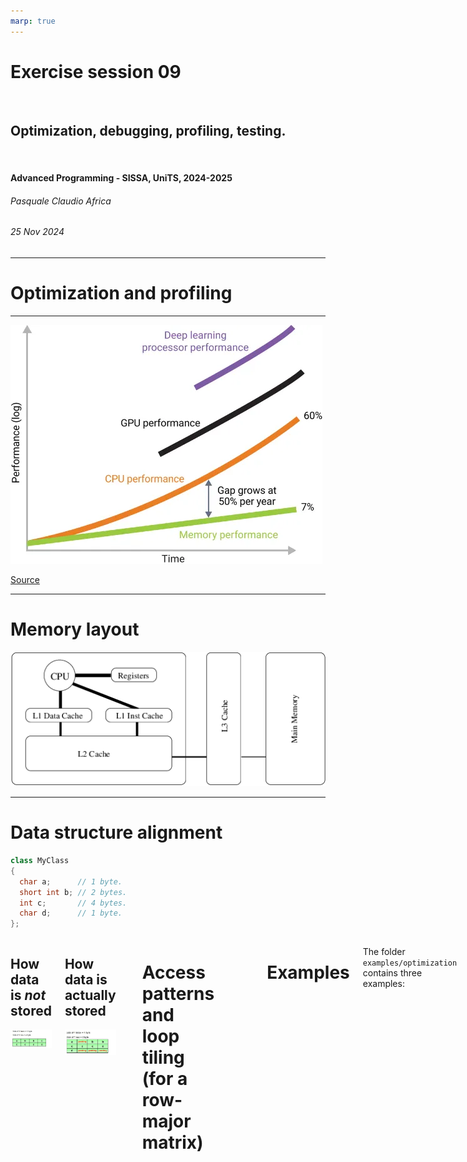 ```yaml
---
marp: true
---
```


<!--
title: Exercise session 09
paginate: true

_class: titlepage
-->

# Exercise session 09
<br>

## Optimization, debugging, profiling, testing.
<br>

#### Advanced Programming - SISSA, UniTS, 2024-2025

###### Pasquale Claudio Africa

###### 25 Nov 2024

---

<!--
_class: titlepage
-->

# Optimization and profiling

---

![bg fit](images/cpu_memory_performance_gap.png)

[Source](https://medium.com/@abruyns/memory-holds-the-keys-to-ai-adoption-5acd5e06508b)

---

# Memory layout

![bg 50%](images/memory_layout.png)

---

# Data structure alignment

```cpp
class MyClass
{
  char a;      // 1 byte.
  short int b; // 2 bytes.
  int c;       // 4 bytes.
  char d;      // 1 byte.
};
```

<div class="columns">
<div>

## How data is *not* stored
![w:500px](images/padding_pre.jpg)

</div>
<div>

## How data is actually stored
![w:500px](images/padding_post.png)

</div>

---

# Access patterns and loop tiling (for a row-major matrix)

![w:800px](images/access_patterns.png)

![w:800px](images/loop_tiling.png)

---

# Examples

The folder `examples/optimization` contains three examples:

1. **`data_alignment`** compares the memory occupation of two objects containing the same data members but with different data alignment/padding.
2. **`loop_unrolling`** implements a function that multiplies all elements in a `std::vector` by looping over all its elements and returns the result. The executable compares the performance with those obtained exploiting loop unrolling.
3. **`static`** implements a function that allocates a `std::vector` and, taking an index as input, returns the corresponding value. The executable compares the performance with those obtained by declaring the vector `static`.

---

# Exercise 1: Optimization

The `hints/ex1/` directory contains the implementation of a class for dense matrices organized as **column-major**.

- Implement `Matrix::transpose()`, a method to compute $A = A^T$.
- Implement `operator*`, a function to compute matrix-matrix multiplication.
- Optimize the matrix-matrix multiplication by transposing the first factor before the computation. Compare the execution speed with the previous implementation.
- Use `valgrind --tool=callgrind` to generate a profiler report.
- Generate a coverage report using `lcov` and `genhtml`.

---

<!--
_class: titlepage
-->

# Debugging

---

# Examples

The content of `examples/debug` was inspired by [this repository](https://github.com/cme212/course/tree/master/notes/lecture-01) and shows basic techniques for debugging as well as an introduction to `gdb`.

## Further readings
- [Defensive programming and debugging](https://gjbex.github.io/Defensive_programming_and_debugging/).
- [Cpp undefined behaviour 101](https://mohitmv.github.io/blog/Cpp-Undefined-Behaviour-101/)
- [Shocking undefined behaviour in action](https://mohitmv.github.io/blog/Shocking-Undefined-Behaviour-In-Action/)

---

# Exercise 2: Debugging

The `hints/ex2/` directory contains an implementation of a double-linked list class. The class stores a pointer to the head, and each node (except for the head and the tail, obviously) contains a pointer to the previous and to the next node.

The implementation contains a lot of errors, namely:

1. Compilation and syntax errors.
2. Runtime errors, including a segmentation fault and a problem in printing the list.
3. Memory leaks.
4. Two possible *segmentation fault*s, not captured by the `main`.

With the help of `gdb` and `valgrind`, solve all these issues and make the code working!

---

<!--
_class: titlepage
-->

# Testing

---

# Exercise 3: Testing

The `hints/ex3/` contains a static function to compute the mean of a `std::vector`.

Following the given directory structure and using [Google Test](https://google.github.io/googletest/), fill in the missing parts in `tests/mean.cpp` to check that the function behaves as expected in all the listed cases.

To run the testsuite type
```bash
make test
```
or
```bash
ctest
```
from the CMake build folder.
